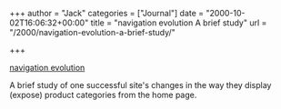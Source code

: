 +++
author = "Jack"
categories = ["Journal"]
date = "2000-10-02T16:06:32+00:00"
title = "navigation evolution A brief study"
url = "/2000/navigation-evolution-a-brief-study/"

+++

[navigation evolution][1]

A brief study of one successful site's changes in the way they display (expose) product categories from the home page.

 [1]: http://web.archive.org/web/20090708082546/http://www.eleganthack.com:80/portfolio/nav/nav1.htm
